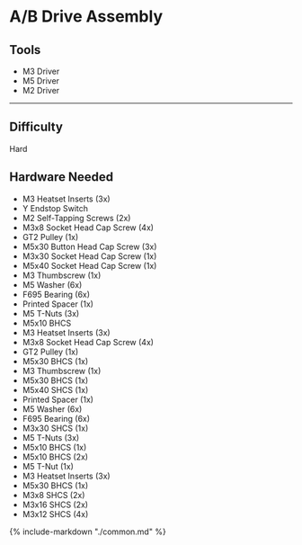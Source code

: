 # A/B Drive Assembly

<div class="grid" style="grid-template-columns: repeat(auto-fit,minmax(12rem,1fr));">
    <div class="card">
        <h2>Tools</h2>
            <ul>
                <li>M3 Driver</li>
                <li>M5 Driver</li>
                <li>M2 Driver</li>
            </ul>
            <hr>
            <h2> Difficulty</h2>
            <p>Hard</p>
    </div>
    <div class="card">
    <h2>Hardware Needed</h2>
    <div class="" markdown>
                <ul>
            <!-- "A Side" -->
                <li>M3 Heatset Inserts (3x)</li>
                <li>Y Endstop Switch</li>
                <li>M2 Self-Tapping Screws (2x)</li>
                <li>M3x8 Socket Head Cap Screw (4x)</li>
                <li>GT2 Pulley (1x)</li>
                <li>M5x30 Button Head Cap Screw (3x) </li>
                <li>M3x30 Socket Head Cap Screw (1x)</li>
                <li>M5x40 Socket Head Cap Screw (1x) </li>
                <li>M3 Thumbscrew (1x)</li>
                <li>M5 Washer (6x)</li>
                <li>F695 Bearing (6x)</li>
                <li>Printed Spacer (1x)</li>
                <li>M5 T-Nuts (3x) </li>
                <li>M5x10 BHCS</li>
                <!-- b side -->
                <li>M3 Heatset Inserts (3x)</li>
                <li>M3x8 Socket Head Cap Screw (4x)</li>
                <li>GT2 Pulley (1x)</li>
                <li>M5x30 BHCS (1x)</li>
                <li>M3 Thumbscrew (1x)</li>
                <li>M5x30 BHCS (1x)</li>
                <li>M5x40 SHCS (1x)</li>
                <li>Printed Spacer (1x)</li>
                <li>M5 Washer (6x)</li>
                <li>F695 Bearing (6x)</li>
                <li>M3x30 SHCS (1x)</li>
                <li>M5 T-Nuts (3x)</li>
                <li>M5x10 BHCS (1x)</li>
                <!-- center -->
                <li>M5x10 BHCS (2x)</li>
                <li>M5 T-Nut (1x)</li>
                <li>M3 Heatset Inserts (3x)</li>
                <li>M5x30 BHCS (1x)</li>
                <!-- drive covers -->
                <li>M3x8 SHCS (2x)</li> <!-- pg 69 -->
                <li>M3x16 SHCS (2x)</li> <!-- pg70 -->
                <li>M3x12 SHCS (4x)</li> <!-- 71 -->
                </ul>
        </div>
    </div>
</div>


{%
   include-markdown "./common.md"
%}

<script>
  queueRenderPage(45);
</script>